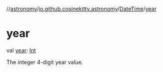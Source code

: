 //[astronomy](../../../index.md)/[io.github.cosinekitty.astronomy](../index.md)/[DateTime](index.md)/[year](year.md)

# year

val [year](year.md): [Int](https://kotlinlang.org/api/latest/jvm/stdlib/kotlin/-int/index.html)

The integer 4-digit year value.
